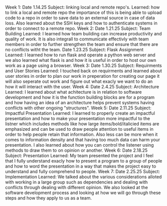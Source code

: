 Week 1:
    Date 1.14.25
        Subject: linking local and remote repo's.
        Learned: how to link a local and remote repo the importance of this is being able to upload code to a repo in order to save data to an external source in case of data loss.
        Also learned about the SSH keys and how to authenticate systems in order to connect to a remote repo.
Week 2:
    Date 1.21.25
        Subject: Team Building
        Learned: I learned how team building can increase productivity and quality of work. It is also integrall to communicate effectivly with team members 
        in order to further strengthen the team and ensure that there are no conflicts witht the team.
    Date 1.23.25
        Subject: Flask Assignment
        Learned: I learned how to run flask and operate a python web server and we also learned what flask is and how it is useful in order to host our own work as a page using a browser.
Week 3:
    Date 1.30.25
        Subject: Requirments and User Stories
        Learned: I touched back on requirments and learned about user stories in order to plan our work in preperation for creating our page it will also seperate out work and figure out what exacly we want to do an how it will interact with the user.
Week 4:
    Date 2.4.25
        Subject: Architecture
        Learned: I learned about what achitecture is in relation to software development and how it is the function building blocks are for a program and how having an idea of an architecture helps prevent systems having conflicts with other ongoing "structures".
Week 5:
    Date 2.11.25
        Subject: Impactful Presentation
        Learned: I learned to properly create an impactful presentation and how to make your presentation more impactful to the listner which includes methods like how large items/bold/italicied items are emphasized and can be used to draw people attention to useful items in order to help people retain that information. Also less can be more when it comes to information density and that having too much data can harm your presentation. I also learned about how you can control the listener using methods to draw them to on opinion or another.
Week 6:
    Date 2.18.25
        Subject: Presentation
        Learned: My team presented the project and I feel that I fully understand exacly how to present a program to a group of people and how to word the presentation in a way that makes the project easy to understand and fully comprehend to people.
Week 7:
    Date 2.25.25
        Subject: Implementation
        Learned: We talked about the various considerations alloted with working in a large group such as dependencies and dealing with conflicts through dealing with different opinion. We also looked at the software development process and looking at how we will go through these steps and how they apply to us as a team.